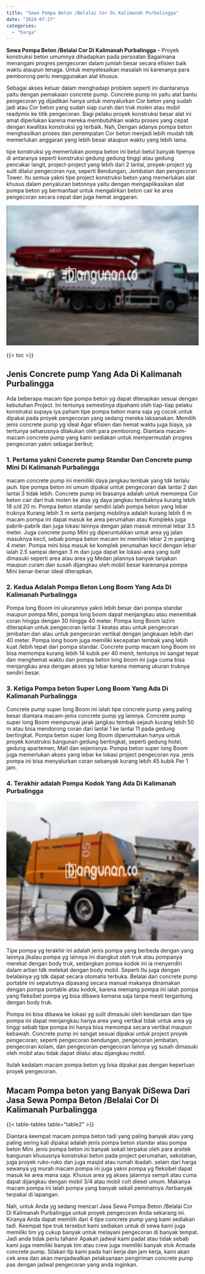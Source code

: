 ```yaml
---
title: "Sewa Pompa Beton /Belalai Cor Di Kalimanah Purbalingga"
date: "2024-07-27"
categories: 
  - "harga"
---
```


**Sewa Pompa Beton /Belalai Cor Di Kalimanah Purbalingga** – Proyek konstruksi beton umumnya dihadapkan pada persoalan Bagaimana menangani progres pengecoran dalam jumlah besar secara efisien baik waktu ataupun tenaga. Untuk menyelesaikan masalah ini karenanya para pemborong perlu menggunakan alat khusus.

Sebagai akses keluar dalam menghadapi problem seperti ini diantaranya yaitu dengan pemakaian concrete pump. Concrete pump ini yaitu alat bantu pengecoran yg dijadikan hanya untuk menyalurkan Cor beton yang sudah jadi atau Cor beton yang sudah siap curah dari truk molen atau mobil readymix ke titik pengecoran. Bagi pelaku proyek konstruksi besar alat ini amat diperlukan karena mereka membutuhkan waktu proses yang cepat dengan kwalitas konstruksi yg terbaik. Nah, Dengan adanya pompa beton menghasilkan proses dan penempatan Cor beton menjadi lebih mudah tdk memerlukan anggaran yang lebih besar ataupun waktu yang lebih lama.

tipe konstruksi yg memerlukan pompa beton ini betul-betul banyak tipenya di antaranya seperti konstruksi gedung gedung tinggi atau gedung pencakar langit, project-project yang lebih dari 2 lantai, proyek-project yg sulit dilalui pengecoran nya, seperti Bendungan, Jembatan dan pengecoran Tower. Itu semua yakni tipe project konstruksi beton yang memerlukan alat khusus dalam penyaluran betonnya yaitu dengan mengaplikasikan alat pompa beton yg bermanfaat untuk mengalirkan beton cair ke area pengecoran secara cepat dan juga hemat anggaran.

![Sewa Pompa Beton /Belalai Cor Di Kalimanah Purbalingga](/images/sewa-concrete-pump-25.png)

{{< toc >}}

## Jenis Concrete pump Yang Ada Di Kalimanah Purbalingga

Ada beberapa macam tipe pompa beton yg dapat diterapkan sesuai dengan kebutuhan Project. Ini tentunya semestinya dipahami oleh tiap-tiap pelaku konstruksi supaya iya paham tipe pompa beton mana saja yg cocok untuk dipakai pada proyek pengecoran yang sedang mereka laksanakan. Memilih jenis concrete pump yg ideal Agar efisien dan hemat waktu juga biaya, ya tentunya seharusnya dilakukan oleh para pemborong. Diantara macam-macam concrete pump yang kami sediakan untuk mempermudah progres pengecoran yakni sebagai berikut;

### 1\. Pertama yakni Concrete pump Standar Dan Concrete pump Mini Di Kalimanah Purbalingga

macam concrete pump ini memiliki daya jangkau tembak yang tdk terlalu jauh. tipe pompa beton ini umum dipakai untuk pengecoran dak lantai 2 dan lantai 3 tidak lebih. Concrete pump ini biasanya adalah untuk memompa Cor beton cair dari truk molen ke atas yg daya jangkau tembaknya kurang lebih 18 s/d 20 m. Pompa beton standar sendiri ialah pompa beton yang lebar truknya Kurang lebih 3 m serta panjang mobilnya adalah kurang lebih 6 m macam pompa ini dapat masuk ke area perumahan atau Kompleks juga pabrik-pabrik dan juga lokasi lainnya dengan jalan masuk minimal lebar 3.5 meter. Juga concrete pump Mini yg diperuntukkan untuk area yg jalan masuknya kecil, sebab pompa beton macam ini memiliki lebar 2 m panjang 4 meter. Pompa mini bisa masuk ke komplek perumahan kecil dengan lebar ialah 2.5 sampai dengan 3 m dan juga dapat ke lokasi-area yang sulit dimasuki seperti area atau area yg Medan jalannya banyak tanjakan maupun curam dan susah dijangkau oleh mobil besar karenanya pompa Mini benar-benar ideal diterapkan.

### 2\. Kedua Adalah Pompa Beton Long Boom Yang Ada Di Kalimanah Purbalingga

Pompa long Boom ini ukurannya yakni lebih besar dari pompa standar maupun pompa Mini, pompa long boom dapat menjangkau atau menembak coran hingga dengan 30 hingga 40 meter. Pompa long Boom lazim diterapkan untuk pengecoran lantai 3 keatas atau untuk pengecoran jembatan dan atau untuk pengecoran vertikal dengan jangkauan lebih dari 40 meter. Pompa long boom juga memiliki kecepatan tembak yang lebih kuat /lebih tepat dari pompa standar. Concrete pump macam long Boom ini bisa memompa kurang lebih 14 kubik per 40 menit, tentunya ini sangat tepat dan menghemat waktu dan pompa beton long boom ini juga cuma bisa menjangkau area dengan akses yg lebar karena memang ukuran truknya sendiri besar.

### 3\. Ketiga Pompa beton Super Long Boom Yang Ada Di Kalimanah Purbalingga

Concrete pump super long Boom ini ialah tipe concrete pump yang paling besar diantara macam-jenis concrete pump yg lainnya. Concrete pump super long Boom mempunyai jarak jangkau tembak sejauh kurang lebih 50 m atau bisa mendorong coran dari lantai 1 ke lantai 11 pada gedung bertingkat. Pompa beton super long Boom diperuntukan hanya untuk proyek konstruksi bangunan gedung bertingkat, seperti gedung hotel, gedung apartemen, Mall dan sejenisnya. Pompa beton super long Boom juga memerlukan akses yang lebar ke lokasi project pengecoran nya. jenis pompa ini bisa menyalurkan coran sebanyak kurang lebih 45 kubik Per 1 jam.

### 4\. Terakhir adalah Pompa Kodok Yang Ada Di Kalimanah Purbalingga

![Sewa Pompa Beton /Belalai Cor Di Kalimanah Purbalingga](/images/sewa-concrete-pump-22.png)

Tipe pompa yg terakhir ini adalah jenis pompa yang berbeda dengan yang lainnya jikalau pompa yg lainnya ini diangkut oleh truk atau pompanya merekat dengan body truk, sedangkan pompa kodok ini ia menyendiri dalam artian tdk melekat dengan body mobil. Seperti Itu juga dengan belalainya yg tdk dapat secara otomatis terbuka. Belalai dari concrete pump portable ini sepatutnya dipasang secara manual makanya dinamakan dengan pompa portable atau kodok, karena memang pompa ini ialah pompa yang fleksibel pompa yg bisa dibawa kemana saja tanpa mesti tergantung dengan body truk.

Pompa ini bisa dibawa ke lokasi yg sulit dimasuki oleh kendaraan dan tipe pompa ini dapat menjangkau hanya area yang vertikal tidak untuk area yg tinggi sebab tipe pompa ini hanya bisa memompa secara vertikal maupun kebawah. Concrete pump ini sangat sesuai dipakai untuk project proyek pengecoran; seperti pengecoran bendungan, pengecoran jembatan, pengecoran kolam, dan pengecoran-pengecoran lainnya yg susah dimasuki oleh mobil atau tidak dapat dilalui atau dijangkau mobil.

Itulah kedalam macam pompa beton yg bisa dipakai pas dengan keperluan proyek pengecoran.

## Macam Pompa beton yang Banyak DiSewa Dari Jasa Sewa Pompa Beton /Belalai Cor Di Kalimanah Purbalingga

{{< table-tables table="table2" >}}

Diantara keempat macam pompa beton tadi yang paling banyak atau yang paling sering kali dipakai adalah jenis pompa beton standar atau pompa beton Mini. jenis pompa beton ini banyak sekali terpakai oleh para arsitek bangunan khususnya konstruksi beton pada project perumahan, sekolahan, juga proyek ruko-ruko dan juga masjid atau rumah ibadah. selain dari harga sewanya yg murah macam pompa ini juga yakni pompa yg fleksibel dapat masuk ke area mana saja. Khusus area yg akses jalannya sempit atau cuma dapat dijangkau dengan mobil 3/4 atau mobil colt diesel umum. Makanya macam pompa ini ialah pompa yang banyak sekali peminatnya /terbanyak terpakai di lapangan.

Nah, untuk Anda yg sedang mencari Jasa Sewa Pompa Beton /Belalai Cor Di Kalimanah Purbalingga untuk proyek pengecoran Anda sekarang ini. Kiranya Anda dapat memilih dari 4 tipe concrete pump yang kami sediakan tadi. Keempat tipe truk tersebut kami sediakan untuk di sewa kami juga memiliki tim yg cukup banyak untuk melayani pengecoran di banyak tempat. Jadi anda tidak perlu tahanir Apakah jadwal kami padat atau tidak sebab kami juga memiliki banyak tim atau crew juga memiliki banyak stok Armada concrete pump. Silakan tlp kami pada hari kerja dan jam kerja, kami akan cek area dan akan menjadwalkan pelaksanaan pengiriman concrete pump pas dengan jadwal pengecoran yang anda inginkan.
